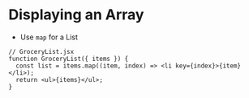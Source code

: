 # Displaying an Array

* Use `map` for a List

```
// GroceryList.jsx
function GroceryList({ items }) {
  const list = items.map((item, index) => <li key={index}>{item}</li>);
  return <ul>{items}</ul>;
}
```
